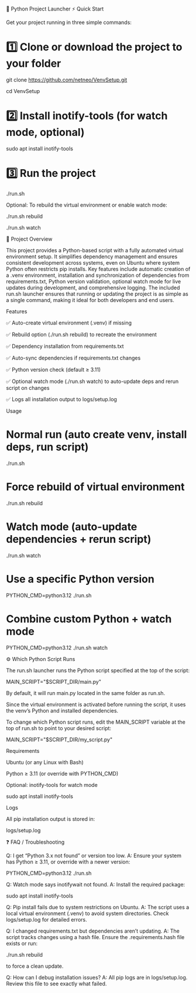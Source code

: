 🐍 Python Project Launcher
⚡ Quick Start

Get your project running in three simple commands:

# 1️⃣ Clone or download the project to your folder
git clone https://github.com/netneo/VenvSetup.git

cd VenvSetup

# 2️⃣ Install inotify-tools (for watch mode, optional)
sudo apt install inotify-tools

# 3️⃣ Run the project
./run.sh


Optional: To rebuild the virtual environment or enable watch mode:

./run.sh rebuild

./run.sh watch

📌 Project Overview

This project provides a Python-based script with a fully automated virtual environment setup. It simplifies dependency management and ensures consistent development across systems, even on Ubuntu where system Python often restricts pip installs. Key features include automatic creation of a .venv environment, installation and synchronization of dependencies from requirements.txt, Python version validation, optional watch mode for live updates during development, and comprehensive logging. The included run.sh launcher ensures that running or updating the project is as simple as a single command, making it ideal for both developers and end users.

Features

✅ Auto-create virtual environment (.venv) if missing

✅ Rebuild option (./run.sh rebuild) to recreate the environment

✅ Dependency installation from requirements.txt

✅ Auto-sync dependencies if requirements.txt changes

✅ Python version check (default ≥ 3.11)

✅ Optional watch mode (./run.sh watch) to auto-update deps and rerun script on changes

✅ Logs all installation output to logs/setup.log

Usage
# Normal run (auto create venv, install deps, run script)
./run.sh

# Force rebuild of virtual environment
./run.sh rebuild

# Watch mode (auto-update dependencies + rerun script)
./run.sh watch

# Use a specific Python version
PYTHON_CMD=python3.12 ./run.sh

# Combine custom Python + watch mode
PYTHON_CMD=python3.12 ./run.sh watch

⚙️ Which Python Script Runs

The run.sh launcher runs the Python script specified at the top of the script:

MAIN_SCRIPT="$SCRIPT_DIR/main.py"


By default, it will run main.py located in the same folder as run.sh.

Since the virtual environment is activated before running the script, it uses the venv’s Python and installed dependencies.

To change which Python script runs, edit the MAIN_SCRIPT variable at the top of run.sh to point to your desired script:

MAIN_SCRIPT="$SCRIPT_DIR/my_script.py"

Requirements

Ubuntu (or any Linux with Bash)

Python ≥ 3.11 (or override with PYTHON_CMD)

Optional: inotify-tools for watch mode

sudo apt install inotify-tools

Logs

All pip installation output is stored in:

logs/setup.log

❓ FAQ / Troubleshooting

Q: I get “Python 3.x not found” or version too low.
A: Ensure your system has Python ≥ 3.11, or override with a newer version:

PYTHON_CMD=python3.12 ./run.sh


Q: Watch mode says inotifywait not found.
A: Install the required package:

sudo apt install inotify-tools


Q: Pip install fails due to system restrictions on Ubuntu.
A: The script uses a local virtual environment (.venv) to avoid system directories. Check logs/setup.log for detailed errors.

Q: I changed requirements.txt but dependencies aren’t updating.
A: The script tracks changes using a hash file. Ensure the .requirements.hash file exists or run:

./run.sh rebuild


to force a clean update.

Q: How can I debug installation issues?
A: All pip logs are in logs/setup.log. Review this file to see exactly what failed.
